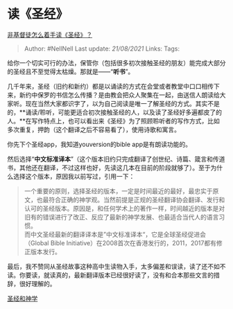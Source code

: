 # 读《圣经》
[非基督徒怎么着手读《圣经》？](https://www.zhihu.com/question/19840190/answer/605838102)


> Author: #NellNell 
Last update: *21/08/2021* 
Links:
Tags: 

  

给你一个切实可行的办法，保管你（包括很多初次接触圣经的朋友）能完成大部分的圣经且不至觉得太枯燥。那就是——“**听书**”。

几千年来，圣经（旧约和新约）都是以诵读的方式在会堂或者教堂中口口相传下来，新约中保罗的书信怎么传播？是由教会把众人聚集在一起，由送信人朗读给大家听。现在当然大家都识字了，以为自己阅读是唯一了解圣经的方式。其实不是的，**诵读/聆听，可能更适合初次接触圣经的人，以及读了圣经好多遍都皮了的人。**在写作特点上，也可以看出来《圣经》为了照顾聆听者的写作方式，比如多次重复，押韵（这个翻译之后不容易看了），使用诗歌和寓言。

你先下个圣经app，我知道youversion的bible app是有朗读功能的。

然后选择“**中文标准译本**”（这个版本旧约只完成翻译了创世纪、诗篇、箴言和传道书，其他还在翻译，不过这样也好，先读这几本在目前的阶段就够了）。至于为什么选择这个版本，原因我以前写过，引用一下：

> 一个重要的原则，选择圣经的版本，一定是时间最近的最好，最忠实于原文，也最符合正确的神学观。当然前提是正规的圣经翻译协会翻译、发行和认可的圣经版本。原因是，和任何学术上的著作一样，时间越近的版本是对旧有的错误进行了改正、反应了最新的神学发展、也最适合当代人的语言习惯。  
> 而中文圣经最新的翻译译本是”中文标准译本“，它是全球圣经促进会（Global Bible Initiative）在2008首次在香港发行的，2011，2017都有修正版本发行。

最后，我不赞同从圣经故事这种高中生读物入手，太多偏差和误读，读了还不如不读。你要读，就读真的，最新翻译版本已经很好读了，没有和合本那些文言的措辞，很好理解的。

[圣经和神学](https://www.zhihu.com/collection/313814574)